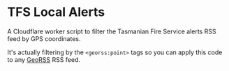 # TFS Local Alerts

A Cloudflare worker script to filter the Tasmanian Fire Service alerts RSS
feed by GPS coordinates.

It's actually filtering by the `<georss:point>` tags so you can apply this
code to any [GeoRSS](https://en.wikipedia.org/wiki/GeoRSS) RSS feed.
